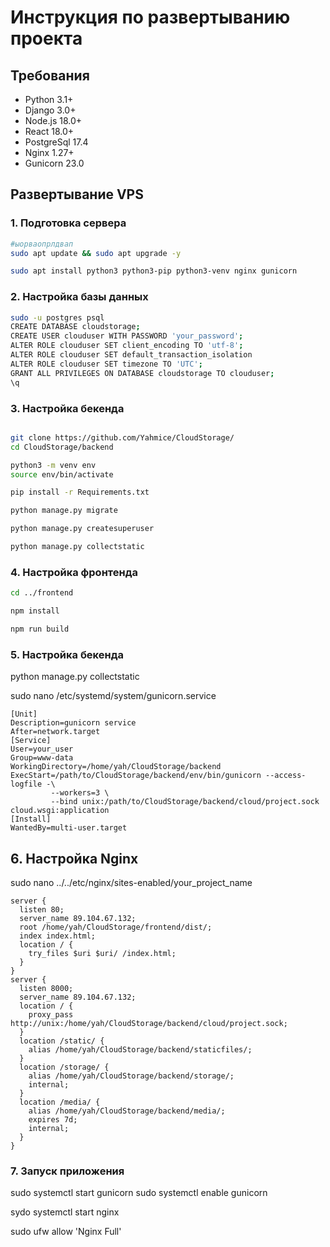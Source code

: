 # Инструкция по развертыванию проекта 

## Требования
- Python 3.1+
- Django 3.0+
- Node.js 18.0+
- React 18.0+
- PostgreSql 17.4
- Nginx 1.27+
- Gunicorn 23.0

## Развертывание VPS

### 1. Подготовка сервера
```bash
#ыорваопрлдвап
sudo apt update && sudo apt upgrade -y

sudo apt install python3 python3-pip python3-venv nginx gunicorn
```

### 2. Настройка базы данных
```bash
sudo -u postgres psql
CREATE DATABASE cloudstorage;
CREATE USER clouduser WITH PASSWORD 'your_password';
ALTER ROLE clouduser SET client_encoding TO 'utf-8';
ALTER ROLE clouduser SET default_transaction_isolation
ALTER ROLE clouduser SET timezone TO 'UTC';
GRANT ALL PRIVILEGES ON DATABASE cloudstorage TO clouduser;
\q
```

### 3. Настройка бекенда
```bash

git clone https://github.com/Yahmice/CloudStorage/
cd CloudStorage/backend

python3 -m venv env
source env/bin/activate

pip install -r Requirements.txt

python manage.py migrate

python manage.py createsuperuser

python manage.py collectstatic
```

### 4. Настройка фронтенда
```bash
cd ../frontend

npm install

npm run build
```
### 5. Настройка бекенда

python manage.py collectstatic

sudo nano /etc/systemd/system/gunicorn.service

```
[Unit]
Description=gunicorn service
After=network.target
[Service]
User=your_user
Group=www-data
WorkingDirectory=/home/yah/CloudStorage/backend
ExecStart=/path/to/CloudStorage/backend/env/bin/gunicorn --access-logfile -\
         --workers=3 \
         --bind unix:/path/to/CloudStorage/backend/cloud/project.sock cloud.wsgi:application
[Install]
WantedBy=multi-user.target
```

## 6. Настройка Nginx
sudo nano ../../etc/nginx/sites-enabled/your_project_name
```
server {
  listen 80;
  server_name 89.104.67.132;
  root /home/yah/CloudStorage/frontend/dist/;
  index index.html;
  location / {
    try_files $uri $uri/ /index.html;
  }
}
server {
  listen 8000;
  server_name 89.104.67.132;
  location / {
    proxy_pass http://unix:/home/yah/CloudStorage/backend/cloud/project.sock;
  }
  location /static/ {
    alias /home/yah/CloudStorage/backend/staticfiles/;
  }
  location /storage/ {
    alias /home/yah/CloudStorage/backend/storage/;
    internal;
  }
  location /media/ {
    alias /home/yah/CloudStorage/backend/media/;
    expires 7d;
    internal;
  }
}
```


### 7. Запуск приложения

sudo systemctl start gunicorn
sudo systemctl enable gunicorn

sydo systemctl start nginx

sudo ufw allow 'Nginx Full'











